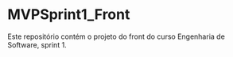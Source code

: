 # MVPSprint1_Front
Este repositório contém o projeto do front do curso Engenharia de Software, sprint 1.
